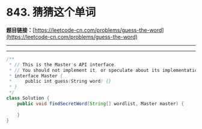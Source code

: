 # 843. 猜猜这个单词

**题目链接：**[https://leetcode-cn.com/problems/guess-the-word](https://leetcode-cn.com/problems/guess-the-word)

---

<Cards card="leetcode_843_guess-the-word"></Cards>

---

```java
/**
 * // This is the Master's API interface.
 * // You should not implement it, or speculate about its implementation
 * interface Master {
 *     public int guess(String word) {}
 * }
 */
class Solution {
    public void findSecretWord(String[] wordlist, Master master) {
        
    }
}
```